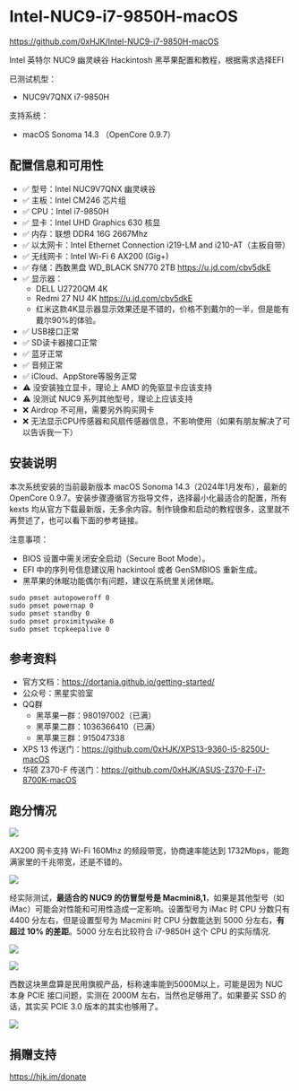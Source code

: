 # Intel-NUC9-i7-9850H-macOS

https://github.com/0xHJK/Intel-NUC9-i7-9850H-macOS

Intel 英特尔 NUC9 幽灵峡谷 Hackintosh 黑苹果配置和教程，根据需求选择EFI

已测试机型：

- NUC9V7QNX i7-9850H

支持系统：

- macOS Sonoma 14.3 （OpenCore 0.9.7）

## 配置信息和可用性

- ✅ 型号：Intel NUC9V7QNX 幽灵峡谷
- ✅ 主板：Intel CM246 芯片组
- ✅ CPU：Intel i7-9850H
- ✅ 显卡：Intel UHD Graphics 630 核显
- ✅ 内存：联想 DDR4 16G 2667Mhz
- ✅ 以太网卡：Intel Ethernet Connection i219-LM and i210-AT（主板自带）
- ✅ 无线网卡：Intel Wi-Fi 6 AX200 (Gig+)
- ✅ 存储：西数黑盘 WD_BLACK SN770 2TB https://u.jd.com/cbv5dkE
- ✅ 显示器：
    - DELL U2720QM 4K
    - Redmi 27 NU 4K https://u.jd.com/cbv5dkE
    - 红米这款4K显示器显示效果还是不错的，价格不到戴尔的一半，但是能有戴尔90%的体验。
- ✅ USB接口正常
- ✅ SD读卡器接口正常
- ✅ 蓝牙正常
- ✅ 音频正常
- ✅ iCloud、AppStore等服务正常
- ⚠️ 没安装独立显卡，理论上 AMD 的免驱显卡应该支持
- ⚠️ 没测试 NUC9 系列其他型号，理论上应该支持
- ❌ Airdrop 不可用，需要另外购买网卡
- ❌ 无法显示CPU传感器和风扇传感器信息，不影响使用（如果有朋友解决了可以告诉我一下）

## 安装说明

本次系统安装的当前最新版本 macOS Sonoma 14.3（2024年1月发布），最新的 OpenCore 0.9.7。安装步骤遵循官方指导文件，选择最小化最适合的配置，所有kexts 均从官方下载最新版，无多余内容。制作镜像和启动的教程很多，这里就不再赘述了，也可以看下面的参考链接。

注意事项：

- BIOS 设置中需关闭安全启动（Secure Boot Mode）。
- EFI 中的序列号信息建议用 hackintool 或者 GenSMBIOS 重新生成。
- 黑苹果的休眠功能偶尔有问题，建议在系统里关闭休眠。

```
sudo pmset autopoweroff 0
sudo pmset powernap 0
sudo pmset standby 0
sudo pmset proximitywake 0
sudo pmset tcpkeepalive 0
```

## 参考资料

- 官方文档：https://dortania.github.io/getting-started/
- 公众号：黑星实验室
- QQ群
    - 黑苹果一群：980197002（已满）
    - 黑苹果二群：1036366410（已满）
    - 黑苹果三群：915047338
- XPS 13 传送门：https://github.com/0xHJK/XPS13-9360-i5-8250U-macOS
- 华硕 Z370-F 传送门：https://github.com/0xHJK/ASUS-Z370-F-i7-8700K-macOS

## 跑分情况

![](./docs/Sonoma.jpg)

AX200 网卡支持 Wi-Fi 160Mhz 的频段带宽，协商速率能达到 1732Mbps，能跑满家里的千兆带宽，还是不错的。

![](./docs/AX200.jpg)

经实际测试，**最适合的 NUC9 的仿冒型号是 Macmini8,1**，如果是其他型号（如iMac）可能会对性能和可用性造成一定影响。设置型号为 iMac 时 CPU 分数只有 4400 分左右，但是设置型号为 Macmini 时 CPU 分数能达到 5000 分左右，**有超过 10% 的差距**。5000 分左右比较符合 i7-9850H 这个 CPU 的实际情况.

![](./docs/iMac-CPU.jpg)

![](./docs/Macmini-CPU.jpg)

西数这块黑盘算是民用旗舰产品，标称速率能到5000M以上，可能是因为 NUC 本身 PCIE 接口问题，实测在 2000M 左右，当然也足够用了。如果要买 SSD 的话，其实买 PCIE 3.0 版本的其实也够用了。

![](./docs/WD-SN770.png)

## 捐赠支持

https://hjk.im/donate